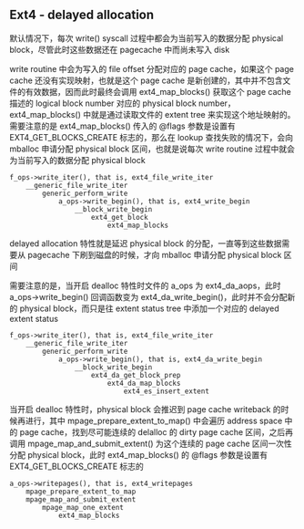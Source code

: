 ## Ext4 - delayed allocation

默认情况下，每次 write() syscall 过程中都会为当前写入的数据分配 physical block，尽管此时这些数据还在 pagecache 中而尚未写入 disk

write routine 中会为写入的 file offset 分配对应的 page cache，如果这个 page cache 还没有实现映射，也就是这个 page cache 是新创建的，其中并不包含文件的有效数据，因而此时最终会调用 ext4_map_blocks() 获取这个 page cache 描述的 logical block number 对应的 physical block number，ext4_map_blocks() 中就是通过读取文件的 extent tree 来实现这个地址映射的。需要注意的是 ext4_map_blocks() 传入的 @flags 参数是设置有 EXT4_GET_BLOCKS_CREATE 标志的，那么在 lookup 查找失败的情况下，会向 mballoc 申请分配 physical block 区间，也就是说每次 write routine 过程中就会为当前写入的数据分配 physical block

```
f_ops->write_iter(), that is, ext4_file_write_iter
    __generic_file_write_iter
        generic_perform_write
            a_ops->write_begin(), that is, ext4_write_begin
                __block_write_begin
                    ext4_get_block
                        ext4_map_blocks
```





delayed allocation 特性就是延迟 physical block 的分配，一直等到这些数据需要从 pagecache 下刷到磁盘的时候，才向 mballoc 申请分配 physical block 区间

需要注意的是，当开启 dealloc 特性时文件的 a_ops 为 ext4_da_aops，此时 a_ops->write_begin() 回调函数变为 ext4_da_write_begin()，此时并不会分配新的 physical block，而只是往 extent status tree 中添加一个对应的 delayed extent status

```
f_ops->write_iter(), that is, ext4_file_write_iter
    __generic_file_write_iter
        generic_perform_write
            a_ops->write_begin(), that is, ext4_da_write_begin
                __block_write_begin
                    ext4_da_get_block_prep
                        ext4_da_map_blocks
                            ext4_es_insert_extent
```


当开启 dealloc 特性时，physical block 会推迟到 page cache writeback 的时候再进行，其中 mpage_prepare_extent_to_map() 中会遍历 address space 中的 page cache，找到尽可能连续的 delalloc 的 dirty page cache 区间，之后再调用 mpage_map_and_submit_extent() 为这个连续的 page cache 区间一次性分配 physical block，此时 ext4_map_blocks() 的 @flags 参数是设置有 EXT4_GET_BLOCKS_CREATE 标志的

```
a_ops->writepages(), that is, ext4_writepages
    mpage_prepare_extent_to_map
    mpage_map_and_submit_extent
        mpage_map_one_extent
            ext4_map_blocks
```
